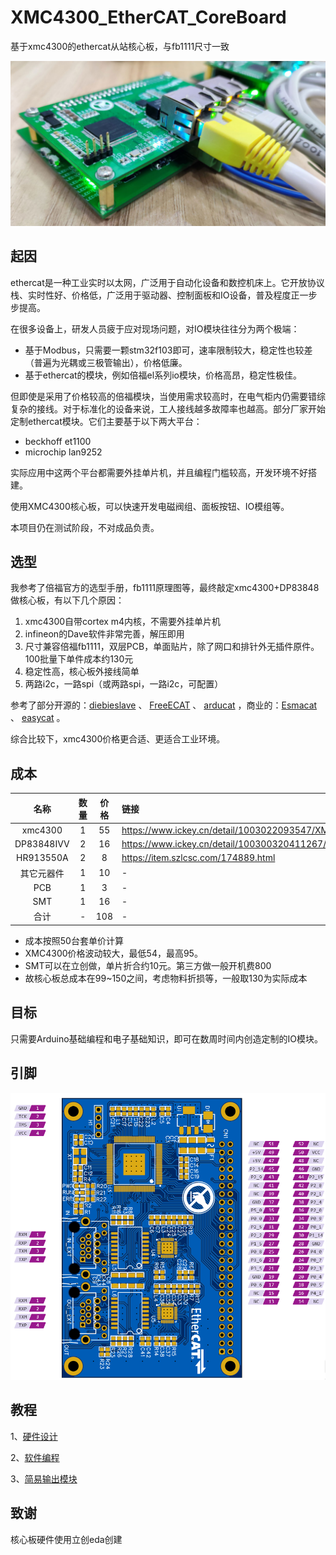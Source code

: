 # XMC4300_EtherCAT_CoreBoard

基于xmc4300的ethercat从站核心板，与fb1111尺寸一致

![](https://github.com/feecat/XMC4300_EtherCAT_CoreBoard/blob/master/DOC/IMAGE/IMG01.jpg)

## 起因

ethercat是一种工业实时以太网，广泛用于自动化设备和数控机床上。它开放协议栈、实时性好、价格低，广泛用于驱动器、控制面板和IO设备，普及程度正一步步提高。

在很多设备上，研发人员疲于应对现场问题，对IO模块往往分为两个极端：

- 基于Modbus，只需要一颗stm32f103即可，速率限制较大，稳定性也较差（普遍为光耦或三极管输出），价格低廉。
- 基于ethercat的模块，例如倍福el系列io模块，价格高昂，稳定性极佳。

但即使是采用了价格较高的倍福模块，当使用需求较高时，在电气柜内仍需要错综复杂的接线。对于标准化的设备来说，工人接线越多故障率也越高。部分厂家开始定制ethercat模块。它们主要基于以下两大平台：

* beckhoff et1100
* microchip lan9252

实际应用中这两个平台都需要外挂单片机，并且编程门槛较高，开发环境不好搭建。

使用XMC4300核心板，可以快速开发电磁阀组、面板按钮、IO模组等。

本项目仍在测试阶段，不对成品负责。

## 选型

我参考了倍福官方的选型手册，fb1111原理图等，最终敲定xmc4300+DP83848做核心板，有以下几个原因：
1. xmc4300自带cortex m4内核，不需要外挂单片机
2. infineon的Dave软件非常完善，解压即用
3. 尺寸兼容倍福fb1111，双层PCB，单面贴片，除了网口和排针外无插件原件。100批量下单件成本约130元
4. 稳定性高，核心板外接线简单
5. 两路i2c，一路spi（或两路spi，一路i2c，可配置）

参考了部分开源的：[diebieslave](https://github.com/DieBieEngineering/DieBieSlave) 、 [FreeECAT](https://github.com/suda-morris/FreeECAT) 、 [arducat](https://github.com/ethercat-diy/arducat)
，商业的：[Esmacat](https://www.esmacat.com/ease) 、 [easycat](https://www.bausano.net/en/hardware/ethercat-e-arduino/easycat.html) 。

综合比较下，xmc4300价格更合适、更适合工业环境。

## 成本

| 名称 | 数量 | 价格 | 链接 |
| :-----: | :-----: | :------: | :------ |
| xmc4300| 1 | 55 | https://www.ickey.cn/detail/1003022093547/XMC4300F100K256AAXUMA1.html |
| DP83848IVV | 2 | 16 | https://www.ickey.cn/detail/100300320411267/DP83848IVVX__point__NOPB.html |
| HR913550A | 2 | 8 | https://item.szlcsc.com/174889.html |
| 其它元器件 | 1 | 10 | - |
| PCB | 1 | 3 | - |
| SMT | 1 | 16 | - |
| 合计 | - | 108 | - |

- 成本按照50台套单价计算
- XMC4300价格波动较大，最低54，最高95。
- SMT可以在立创做，单片折合约10元。第三方做一般开机费800
- 故核心板总成本在99~150之间，考虑物料折损等，一般取130为实际成本

## 目标

只需要Arduino基础编程和电子基础知识，即可在数周时间内创造定制的IO模块。

## 引脚

![](https://github.com/feecat/XMC4300_EtherCAT_CoreBoard/blob/master/DOC/IMAGE/PINOUT.png)

## 教程

1、[硬件设计](https://github.com/feecat/XMC4300_EtherCAT_CoreBoard/blob/master/DOC/Tutorial_1_Hardware_CN.md)

2、[软件编程](https://github.com/feecat/XMC4300_EtherCAT_CoreBoard/blob/master/DOC/Tutorial_2_Software_CN.md)

3、[简易输出模块](https://github.com/feecat/XMC4300_EtherCAT_CoreBoard/blob/master/DOC/Tutorial_3_SimpleOutputModule_CN.md)

## 致谢

核心板硬件使用立创eda创建
